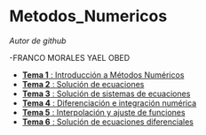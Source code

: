 # Metodos_Numericos
*Autor de github*

-FRANCO MORALES YAEL OBED 

- [**Tema 1** : Introducción a Métodos Numéricos](Tema1.md)
- [**Tema 2** : Solución de ecuaciones](Tema2.md)
- [**Tema 3** : Solución de sistemas de ecuaciones](Tema3.md)
- [**Tema 4** : Diferenciación e integración numérica](Tema4.md)
- [**Tema 5** : Interpolación y ajuste de funciones](Tema5.md)
- [**Tema 6** : Solución de ecuaciones diferenciales](Tema6.md)

